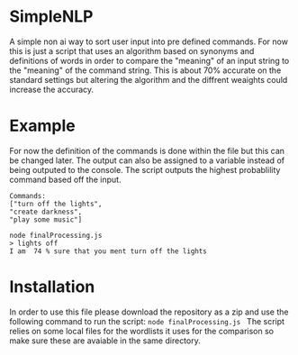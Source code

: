 # SimpleNLP
A simple non ai way to sort user input into pre defined commands. 
For now this is just a script that uses an algorithm based on synonyms and definitions of words in order to compare the "meaning" of an input string to the "meaning" of the command string. This is about 70% accurate on the standard settings but altering the algorithm and the diffrent weaights could increase the accuracy.

# Example
For now the definition of the commands is done within the file but this can be changed later.
The output can also be assigned to a variable instead of being outputed to the console.
The script outputs the highest probablility command based off the input.
``` 
Commands:
["turn off the lights",
"create darkness",
"play some music"]

node finalProcessing.js 
> lights off
I am  74 % sure that you ment turn off the lights

```
# Installation
In order to use this file please download the repository as a zip and use the following command to run the script:
``` node finalProcessing.js  ```
The script relies on some local files for the wordlists it uses for the comparison so make sure these are avaiable in the same directory.
